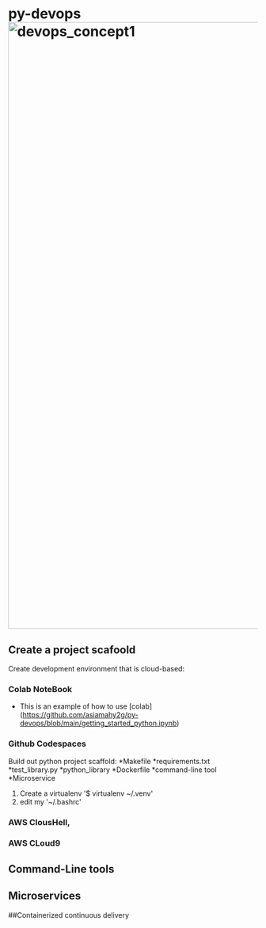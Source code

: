 # py-devops<img width="1226" alt="devops_concept1" src="https://github.com/asiamahy2g/py-devops/assets/99301863/5853185e-737b-41e1-9e8d-9a1d56b51861">
## Create a project scafoold
Create development environment that is cloud-based: 
### Colab NoteBook
 * This is an example of how to use [colab] (https://github.com/asiamahy2g/py-devops/blob/main/getting_started_python.ipynb)
   
### Github Codespaces
Build out python project scaffold:
   *Makefile
   *requirements.txt
   *test_library.py
   *python_library
   *Dockerfile
   *command-line tool
   *Microservice

   1. Create a virtualenv '$ virtualenv ~/.venv'
   2. edit my '~/.bashrc'


### AWS ClousHell,
### AWS CLoud9


## Command-Line tools
## Microservices
##Containerized continuous delivery
